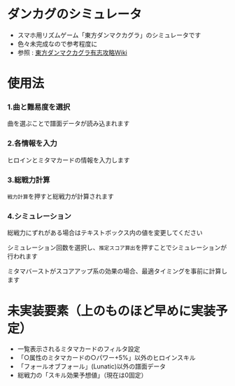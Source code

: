 # ダンカグのシミュレータ
- スマホ用リズムゲーム「東方ダンマクカグラ」のシミュレータです
- 色々未完成なので参考程度に
- 参照 : [東方ダンマクカグラ有志攻略Wiki](https://danmakuwiki.com/)

# 使用法
### 1.曲と難易度を選択
曲を選ぶことで譜面データが読み込まれます
### 2.各情報を入力
ヒロインとミタマカードの情報を入力します
### 3.総戦力計算
`戦力計算`を押すと総戦力が計算されます
### 4.シミュレーション
総戦力にずれがある場合はテキストボックス内の値を変更してください

シミュレーション回数を選択し、`推定スコア算出`を押すことでシミュレーションが行われます

ミタマバーストがスコアアップ系の効果の場合、最適タイミングを事前に計算します

# 未実装要素（上のものほど早めに実装予定）
- 一覧表示されるミタマカードのフィルタ設定
- 「○属性のミタマカードの○パワー+5%」以外のヒロインスキル
- 「フォールオブフォール」(Lunatic)以外の譜面データ
- 総戦力の「スキル効果予想値」（現在は0固定）

